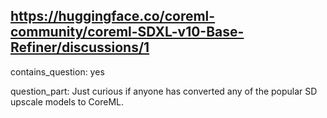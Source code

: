 ## https://huggingface.co/coreml-community/coreml-SDXL-v10-Base-Refiner/discussions/1

contains_question: yes

question_part: Just curious if anyone has converted any of the popular SD upscale models to CoreML.